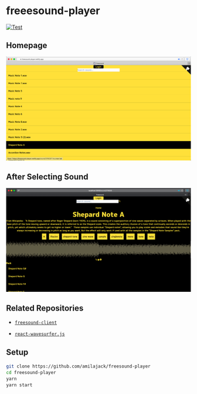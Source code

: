 # freeesound-player

[![Test](https://github.com/amilajack/freesound-player/workflows/Test/badge.svg)](https://github.com/amilajack/freesound-player/actions?query=workflow%3ATest)

## Homepage

![freesound-player's homepage as of 7:49 PM PST Tuesday, September 22, 2020](screenshots/homepage-2020-09-23-at-6.05.05-PM.png)

## After Selecting Sound

![freesound-player's appearance after selecting a sound as of 7:55 PM PST Tuesday, September 22, 2020](screenshots/soundpage-2020-09-25-at-8.02.03-PM-PST.png)

## Related Repositories
* [`freesound-client`](https://github.com/amilajack/freesound-client)

* [`react-wavesurfer.js`](https://github.com/amilajack/react-wavesurfer.js)

## Setup

```bash
git clone https://github.com/amilajack/freesound-player
cd freesound-player
yarn
yarn start
```
